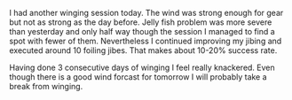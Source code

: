 I had another winging session today. The wind was strong enough for gear but not as strong as the day before. Jelly fish problem was more severe than yesterday and only half way though the session I managed to find a spot with fewer of them. Nevertheless I continued improving my jibing and executed around 10 foiling jibes. That makes about 10-20% success rate. 

Having done 3 consecutive days of winging I feel really knackered. Even though there is a good wind forcast for tomorrow I will probably take a break from winging.